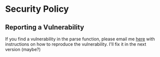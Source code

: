 # Security Policy

## Reporting a Vulnerability

If you find a vulnerability in the parse function, please email me [here](mailto:hui1601@naver.com) with instructions on how to reproduce the vulnerability. I'll fix it in the next version (maybe?)
